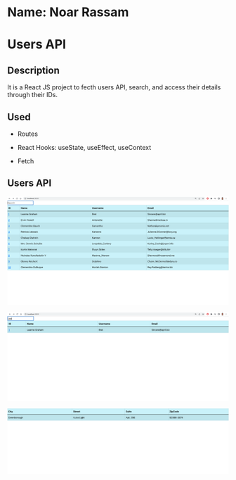 # Name: Noar Rassam

# Users API

## Description

It is a React JS project to fecth users API, search, and access their details through their IDs.

## Used

- Routes

- React Hooks: useState, useEffect, useContext

- Fetch

## **Users API**

![![Directory]()](https://github.com/noarrassam/UsersApi/blob/main/src/images/1.png)

![![Directory]()](https://github.com/noarrassam/UsersApi/blob/main/src/images/2.png)

![![Directory]()](https://github.com/noarrassam/UsersApi/blob/main/src/images/3.png)
